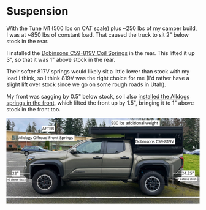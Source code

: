# Suspension

With the Tune M1 (500 lbs on CAT scale) plus ~250 lbs of my camper build, I was at ~850 lbs of constant load. That caused the truck to sit 2" below stock in the rear.

I installed the [Dobinsons C59-819V Coil Springs](https://dobinsonusa.com/products/dobinsons-rear-coils-for-toyota-landcruiser-300-series-c59-819v-c59-819v/) in the rear. This lifted it up 3", so that it was 1" above stock in the rear.

Their softer 817V springs would likely sit a little lower than stock with my load I think, so I think 819V was the right choice for me (I'd rather have a slight lift over stock since we go on some rough roads in Utah).

My front was sagging by 0.5" below stock, so I also [installed the Alldogs springs in the front](/blog/2025-03-13-front-lift/), which lifted the front up by 1.5", bringing it to 1" above stock in the front too.

![Truck with both springs installed](/blog/2025-03-13-front-lift/img/After.jpg)